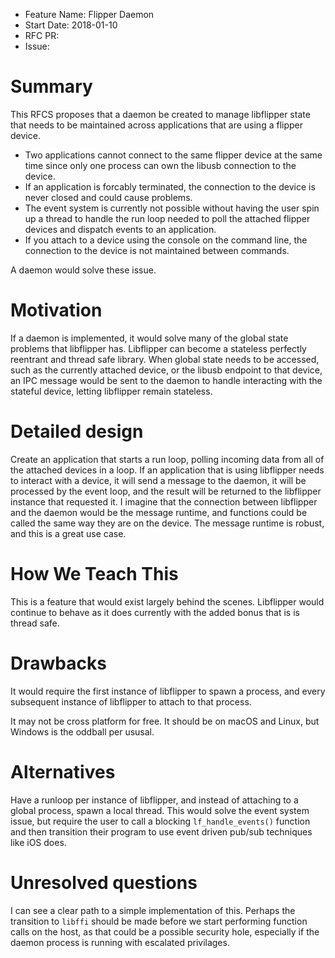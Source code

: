 - Feature Name: Flipper Daemon
- Start Date: 2018-01-10
- RFC PR:
- Issue:

# Summary
[summary]: #summary

This RFCS proposes that a daemon be created to manage libflipper state that needs to be maintained across applications that are using a flipper device.

- Two applications cannot connect to the same flipper device at the same time since only one process can own the libusb connection to the device.
- If an application is forcably terminated, the connection to the device is never closed and could cause problems.
- The event system is currently not possible without having the user spin up a thread to handle the run loop needed to poll the attached flipper devices and dispatch events to an application.
- If you attach to a device using the console on the command line, the connection to the device is not maintained between commands.

A daemon would solve these issue.

# Motivation
[motivation]: #motivation

If a daemon is implemented, it would solve many of the global state problems that libflipper has. Libflipper can become a stateless perfectly reentrant and thread safe library. When global state needs to be accessed, such as the currently attached device, or the libusb endpoint to that device, an IPC message would be sent to the daemon to handle interacting with the stateful device, letting libflipper remain stateless.

# Detailed design
[design]: #detailed-design

Create an application that starts a run loop, polling incoming data from all of the attached devices in a loop. If an application that is using libflipper needs to interact with a device, it will send a message to the daemon, it will be processed by the event loop, and the result will be returned to the libflipper instance that requested it. I imagine that the connection between libflipper and the daemon would be the message runtime, and functions could be called the same way they are on the device. The message runtime is robust, and this is a great use case.

# How We Teach This
[how-we-teach-this]: #how-we-teach-this

This is a feature that would exist largely behind the scenes. Libflipper would continue to behave as it does currently with the added bonus that is is thread safe.

# Drawbacks
[drawbacks]: #drawbacks

It would require the first instance of libflipper to spawn a process, and every subsequent instance of libflipper to attach to that process.

It may not be cross platform for free. It should be on macOS and Linux, but Windows is the oddball per ususal.

# Alternatives
[alternatives]: #alternatives

Have a runloop per instance of libflipper, and instead of attaching to a global process, spawn a local thread. This would solve the event system issue, but require the user to call a blocking `lf_handle_events()` function and then transition their program to use event driven pub/sub techniques like iOS does.

# Unresolved questions
[unresolved]: #unresolved-questions

I can see a clear path to a simple implementation of this. Perhaps the transition to `libffi` should be made before we start performing function calls on the host, as that could be a possible security hole, especially if the daemon process is running with escalated privilages.
